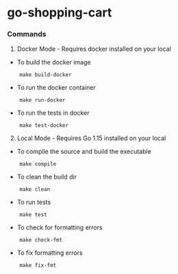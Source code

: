 # go-shopping-cart

### Commands

1. Docker Mode - Requires docker installed on your local

- To build the docker image
```
    make build-docker
```

- To run the docker container
```
    make run-docker
```

- To run the tests in docker
```
    make test-docker
```

2. Local Mode - Requires Go 1.15 installed on your local

- To compile the source and build the executable
```
    make compile
```

- To clean the build dir
```
    make clean
```

- To run tests
```
    make test
```

- To check for formatting errors
```
    make check-fmt
```

- To fix formatting errors
```
    make fix-fmt
```
